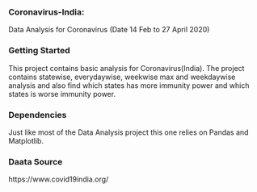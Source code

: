 ### Coronavirus-India: 
<p> Data Analysis for Coronavirus (Date 14 Feb to 27 April 2020) </p>

### Getting Started 
<p> This project contains basic analysis for Coronavirus(India). The project contains statewise, everydaywise, weekwise max and weekdaywise analysis and also find which states has more immunity power and which states is worse immunity power.</p> 

### Dependencies 
<p> Just like most of the Data Analysis project this one relies on Pandas and Matplotlib. </p>

### Daata Source 
<p> https://www.covid19india.org/ </p>
